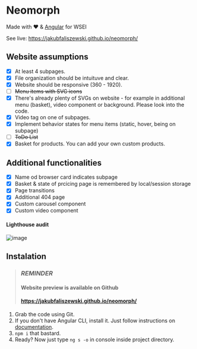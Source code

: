 # Neomorph
Made with ❤️  & [Angular](https://angular.io/) for WSEI

See live:  https://jakubfaliszewski.github.io/neomorph/


## Website assumptions
- [x] At least 4 subpages.
- [x] File organization should be intuituve and clear.
- [x] Website should be responsive (360 - 1920).
- [ ] ~~Menu items with SVG icons~~
- [x] There's already plenty of SVGs on website - for example in additional menu (basket), video component or background. Please look into the code.
- [x] Video tag on one of subpages.
- [x] Implement behavior states for menu items (static, hover, being on subpage)
- [ ] ~~ToDo List~~
- [x] Basket for products. You can add your own custom products.
## Additional functionalities
- [x] Name od browser card indicates subpage 
- [x] Basket & state of prcicing page is remembered by local/session storage
- [x] Page transitions
- [x] Additional 404 page
- [x] Custom carousel component
- [x] Custom video component
#### Lighthouse audit
![image](https://user-images.githubusercontent.com/25402419/76356198-d65b6b80-6315-11ea-9eb3-85e64ed63a54.png)


## Instalation
> ### **_REMINDER_**
> #### Website preview is available on Github
> #### https://jakubfaliszewski.github.io/neomorph/

1. Grab the code using Git.
2. If you don't have Angular CLI, install it. Just follow instructions on [documentation](https://angular.io/guide/setup-local).
3. `npm i` that bastard.
3. Ready? Now just type `ng s -o` in console inside project directory.
